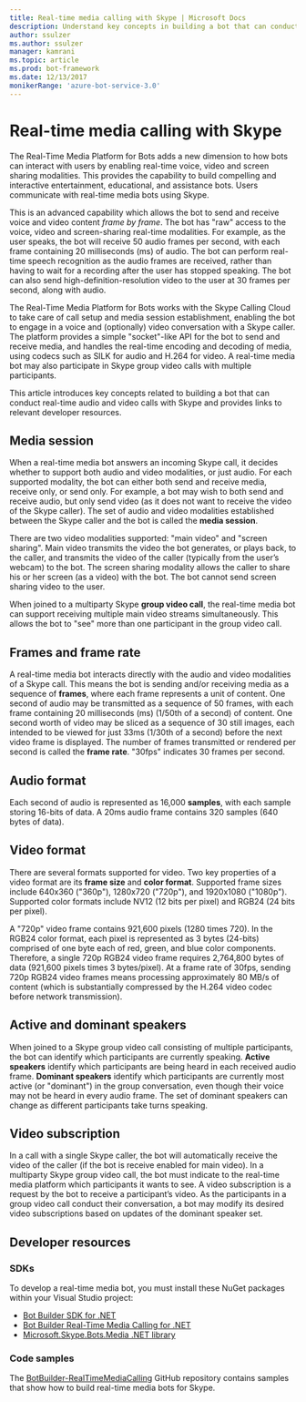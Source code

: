```yaml
---
title: Real-time media calling with Skype | Microsoft Docs
description: Understand key concepts in building a bot that can conduct real-time audio and video calls with Skype, using the Bot Builder SDK for .NET.
author: ssulzer
ms.author: ssulzer
manager: kamrani
ms.topic: article
ms.prod: bot-framework
ms.date: 12/13/2017
monikerRange: 'azure-bot-service-3.0'
---
```


# Real-time media calling with Skype

The Real-Time Media Platform for Bots adds a new dimension to how bots can interact with users by enabling real-time voice, video and screen sharing modalities. This provides the capability to build compelling and interactive entertainment, educational, and assistance bots. Users communicate with real-time media bots using Skype.

This is an advanced capability which allows the bot to send and receive voice and video content *frame by frame*. The bot has "raw" access to the voice, video and screen-sharing real-time modalities. For example, as the user speaks, the bot will receive 50 audio frames per second, with each frame containing 20 milliseconds (ms) of audio. The bot can perform real-time speech recognition as the audio frames are received, rather than having to wait for a recording after the user has stopped speaking. The bot can also send high-definition-resolution video to the user at 30 frames per second, along with audio.

The Real-Time Media Platform for Bots works with the Skype Calling Cloud to take care of call setup and media session establishment, enabling the bot to engage in a voice and (optionally) video conversation with a Skype caller. The platform provides a simple "socket"-like API for the bot to send and receive media, and handles the real-time encoding and decoding of media, using codecs such as SILK for audio and H.264 for video. A real-time media bot may also participate in Skype group video calls with multiple participants.

This article introduces key concepts related to building a bot that can conduct real-time audio and video calls with Skype and provides links to relevant developer resources.

## Media session
When a real-time media bot answers an incoming Skype call, it decides whether to support both audio and video modalities, or just audio. For each supported modality, the bot can either both send and receive media, receive only, or send only. For example, a bot may wish to both send and receive audio, but only send video (as it does not want to receive the video of the Skype caller). The set of audio and video modalities established between the Skype caller and the bot is called the **media session**.

There are two video modalities supported: "main video" and "screen sharing". Main video transmits the video the bot generates, or plays back, to the caller, and transmits the video of the caller (typically from the user’s webcam) to the bot. The screen sharing modality allows the caller to share his or her screen (as a video) with the bot. The bot cannot send screen sharing video to the user.

When joined to a multiparty Skype **group video call**, the real-time media bot can support receiving multiple main video streams simultaneously. This allows the bot to "see" more than one participant in the group video call.

## Frames and frame rate
A real-time media bot interacts directly with the audio and video modalities of a Skype call. This means the bot is sending and/or receiving media as a sequence of **frames**, where each frame represents a unit of content. One second of audio may be transmitted as a sequence of 50 frames, with each frame containing 20 milliseconds (ms) (1/50th of a second) of content. One second worth of video may be sliced as a sequence of 30 still images, each intended to be viewed for just 33ms (1/30th of a second) before the next video frame is displayed. The number of frames transmitted or rendered per second is called the **frame rate**. "30fps" indicates 30 frames per second.

## Audio format
Each second of audio is represented as 16,000 **samples**, with each sample storing 16-bits of data. A 20ms audio frame contains 320 samples (640 bytes of data).

## Video format
There are several formats supported for video. Two key properties of a video format are its **frame size** and **color format**. Supported frame sizes include 640x360 ("360p"), 1280x720 ("720p"), and 1920x1080 ("1080p"). Supported color formats include NV12 (12 bits per pixel) and RGB24 (24 bits per pixel).

A "720p" video frame contains 921,600 pixels (1280 times 720). In the RGB24 color format, each pixel is represented as 3 bytes (24-bits) comprised of one byte each of red, green, and blue color components. Therefore, a single 720p RGB24 video frame requires 2,764,800 bytes of data (921,600 pixels times 3 bytes/pixel). At a frame rate of 30fps, sending 720p RGB24 video frames means processing approximately 80 MB/s of content (which is substantially compressed by the H.264 video codec before network transmission).

## Active and dominant speakers
When joined to a Skype group video call consisting of multiple participants, the bot can identify which participants are currently speaking. **Active speakers** identify which participants are being heard in each received audio frame. **Dominant speakers** identify which participants are currently most active (or "dominant") in the group conversation, even though their voice may not be heard in every audio frame. The set of dominant speakers can change as different participants take turns speaking.

## Video subscription
In a call with a single Skype caller, the bot will automatically receive the video of the caller (if the bot is receive enabled for main video). In a multiparty Skype group video call, the bot must indicate to the real-time media platform which participants it wants to see. A video subscription is a request by the bot to receive a participant’s video. As the participants in a group video call conduct their conversation, a bot may modify its desired video subscriptions based on updates of the dominant speaker set.

## Developer resources 

### SDKs

To develop a real-time media bot, you must install these NuGet packages within your Visual Studio project:

- [Bot Builder SDK for .NET](bot-builder-dotnet-overview.md)
- [Bot Builder Real-Time Media Calling for .NET](https://www.nuget.org/packages?q=Bot.Builder.RealTimeMediaCalling)
- [Microsoft.Skype.Bots.Media .NET library](https://www.nuget.org/packages?q=Microsoft.Skype.Bots.Media)

### Code samples

The [BotBuilder-RealTimeMediaCalling](https://github.com/Microsoft/BotBuilder-RealTimeMediaCalling) GitHub repository contains samples that show how to build real-time media bots for Skype.
